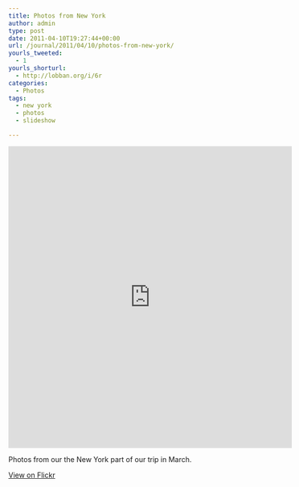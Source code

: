 ```yaml
---
title: Photos from New York
author: admin
type: post
date: 2011-04-10T19:27:44+00:00
url: /journal/2011/04/10/photos-from-new-york/
yourls_tweeted:
  - 1
yourls_shorturl:
  - http://lobban.org/i/6r
categories:
  - Photos
tags:
  - new york
  - photos
  - slideshow

---
```

<iframe align="center" src="http://www.flickr.com/slideShow/index.gne?group_id=&#038;user_id=59618683@N00&#038;set_id=72157626466367620&#038;text=" frameBorder="0" width="564" height="600" scrolling="no"></iframe>

Photos from our the New York part of our trip in March.

[View on Flickr][1]

 [1]: http://www.flickr.com/photos/nonimage/sets/72157626466367620/